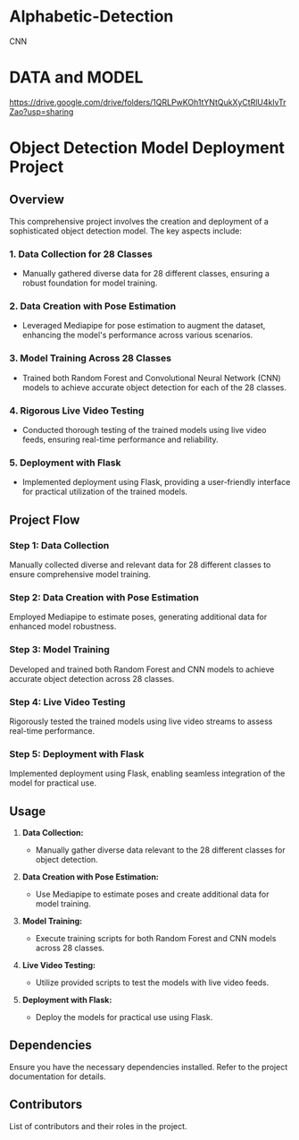 # Alphabetic-Detection
CNN
# DATA and MODEL 

https://drive.google.com/drive/folders/1QRLPwKOh1tYNtQukXyCtRlU4klvTrZao?usp=sharing

# Object Detection Model Deployment Project

## Overview

This comprehensive project involves the creation and deployment of a sophisticated object detection model. The key aspects include:

### 1. Data Collection for 28 Classes
- Manually gathered diverse data for 28 different classes, ensuring a robust foundation for model training.

### 2. Data Creation with Pose Estimation
- Leveraged Mediapipe for pose estimation to augment the dataset, enhancing the model's performance across various scenarios.

### 3. Model Training Across 28 Classes
- Trained both Random Forest and Convolutional Neural Network (CNN) models to achieve accurate object detection for each of the 28 classes.

### 4. Rigorous Live Video Testing
- Conducted thorough testing of the trained models using live video feeds, ensuring real-time performance and reliability.

### 5. Deployment with Flask
- Implemented deployment using Flask, providing a user-friendly interface for practical utilization of the trained models.

## Project Flow

### Step 1: Data Collection
Manually collected diverse and relevant data for 28 different classes to ensure comprehensive model training.

### Step 2: Data Creation with Pose Estimation
Employed Mediapipe to estimate poses, generating additional data for enhanced model robustness.

### Step 3: Model Training
Developed and trained both Random Forest and CNN models to achieve accurate object detection across 28 classes.

### Step 4: Live Video Testing
Rigorously tested the trained models using live video streams to assess real-time performance.

### Step 5: Deployment with Flask
Implemented deployment using Flask, enabling seamless integration of the model for practical use.

## Usage

1. **Data Collection:**
   - Manually gather diverse data relevant to the 28 different classes for object detection.

2. **Data Creation with Pose Estimation:**
   - Use Mediapipe to estimate poses and create additional data for model training.

3. **Model Training:**
   - Execute training scripts for both Random Forest and CNN models across 28 classes.

4. **Live Video Testing:**
   - Utilize provided scripts to test the models with live video feeds.

5. **Deployment with Flask:**
   - Deploy the models for practical use using Flask.

## Dependencies

Ensure you have the necessary dependencies installed. Refer to the project documentation for details.

## Contributors

List of contributors and their roles in the project.

